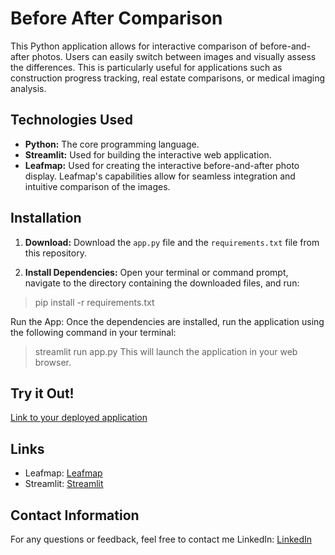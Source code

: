 # Before After Comparison

This Python application allows for interactive comparison of before-and-after photos.  Users can easily switch between images and visually assess the differences.  This is particularly useful for applications such as construction progress tracking, real estate comparisons, or medical imaging analysis.

## Technologies Used

* **Python:** The core programming language.
* **Streamlit:**  Used for building the interactive web application.
* **Leafmap:**  Used for creating the interactive before-and-after photo display.  Leafmap's capabilities allow for seamless integration and intuitive comparison of the images.

## Installation

1. **Download:** Download the `app.py` file and the `requirements.txt` file from this repository.

2. **Install Dependencies:** Open your terminal or command prompt, navigate to the directory containing the downloaded files, and run:

> pip install -r requirements.txt

Run the App: Once the dependencies are installed, run the application using the following command in your terminal:
> streamlit run app.py
This will launch the application in your web browser.

## Try it Out!
[Link to your deployed application](https://huggingface.co/spaces/hanifekaptan/Before_After_Comparison_BC)

## Links
* Leafmap: [Leafmap](https://leafmap.org/)
* Streamlit: [Streamlit](https://streamlit.io/)


## Contact Information
For any questions or feedback, feel free to contact me
LinkedIn: [LinkedIn](https://www.linkedin.com/in/hanifekaptan-u1f90d/)


